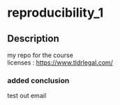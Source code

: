 # reproducibility_1
## Description
my repo for the course\
licenses : https://www.tldrlegal.com/ 
### added conclusion
test out email   
